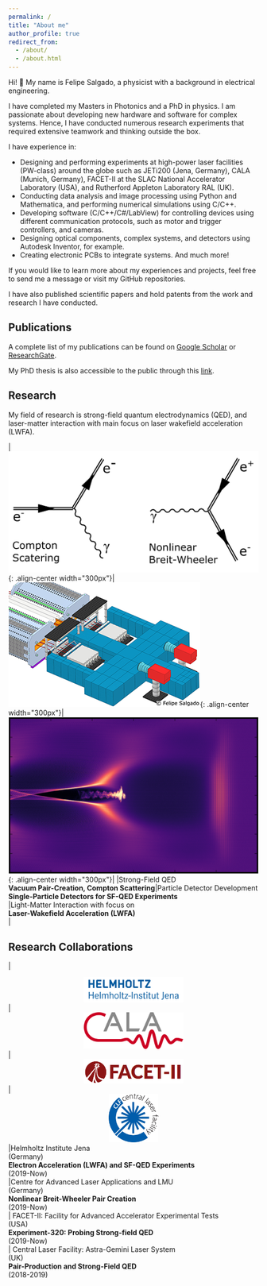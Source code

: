 ```yaml
---
permalink: /
title: "About me"
author_profile: true
redirect_from: 
  - /about/
  - /about.html
---
```


Hi! 👋 My name is Felipe Salgado, a physicist with a background in electrical engineering.

I have completed my Masters in Photonics and a PhD in physics. I am passionate about developing new hardware and software for complex systems. Hence, I have conducted numerous research experiments that required extensive teamwork and thinking outside the box.

I have experience in:
* Designing and performing experiments at high-power laser facilities (PW-class) around the globe such as JETi200 (Jena, Germany), CALA (Munich, Germany), FACET-II at the SLAC National Accelerator Laboratory (USA), and Rutherford Appleton Laboratory RAL (UK).
* Conducting data analysis and image processing using Python and Mathematica, and performing numerical simulations using C/C++.
* Developing software (C/C++/C#/LabView) for controlling devices using different communication protocols, such as motor and trigger controllers, and cameras.
* Designing optical components, complex systems, and detectors using Autodesk Inventor, for example.
* Creating electronic PCBs to integrate systems.
And much more!

If you would like to learn more about my experiences and projects, feel free to send me a message or visit my GitHub repositories.

I have also published scientific papers and hold patents from the work and research I have conducted.

<!--**Get in Touch**  
[Linkedin](https://www.linkedin.com/in/felipe-salgado-82a40a34/)  
[Github](https://github.com/felipecsalgado) where you can check my latest public available codes-->

<h2> Publications </h2>

A complete list of my publications can be found on [Google Scholar](https://scholar.google.de/citations?user=XFDI87QAAAAJ&hl=en) or [ResearchGate](https://www.researchgate.net/profile/Felipe-Salgado-6).

My PhD thesis is also accessible to the public through this [link](https://www.db-thueringen.de/receive/dbt_mods_00055695).

<h2> Research </h2>
My field of research is strong-field quantum electrodynamics (QED), and laser-matter interaction with main focus on laser wakefield acceleration (LWFA).
<style>
table {
    border-collapse: collapse;
    table-layout: fixed;
    width: 100%;
}ƒ
table, th, td {
   border: 1px solid white;
}
blockquote {
    border-left: solid white;
    padding-left: 0px;
}
</style>

|![SFQED](../images/sfqed-process.png){: .align-center width="300px"}|![Detector development](../images/CALA_detector_setup_clip.png){: .align-center width="300px"}|![LWFA](../images/LWFA_sims.png){: .align-center width="300px"}|
|Strong-Field QED<br>**Vacuum Pair-Creation, Compton Scattering**|Particle Detector Development<br>**Single-Particle Detectors for SF-QED Experiments**<br>|Light-Matter Interaction with focus on<br>**Laser-Wakefield Acceleration (LWFA)<br>**|

<h2> Research Collaborations </h2>
<style> 
table {
    border-collapse: collapse;
    table-layout: fixed;
    width: 100%;
}
table, th, td {
   border: 1px solid white;
}
blockquote {
    border-left: solid white;
    padding-left: 0px;
}
</style>

|<center><a href="https://www.hi-jena.de/en/"><img src="../images/HIJ_de_logo.png" alt="hij_logo" width="200"/></a></center>| <center><a href="https://cala-laser.de/"><img src="../images/cala.png" alt="cala_logo" width="200"/></a></center>|<center><a href="https://facet-ii.slac.stanford.edu/"><img src="../images/facet-ii.png" alt="facet-ii_logo" width="200"/></a></center> |  <center><a href="https://www.clf.stfc.ac.uk/Pages/home.aspx"><img src="../images/CLF_logo.jpg" alt="clf_logo" width="100"/></a></center>
|Helmholtz Institute Jena<br>(Germany)<br> **Electron Acceleration (LWFA) and SF-QED Experiments**<br>(2019-Now)<br>|Centre for Advanced Laser Applications and LMU<br>(Germany)<br> **Nonlinear Breit-Wheeler Pair Creation**<br>(2019-Now)<br>| FACET-II: Facility for Advanced Accelerator Experimental Tests<br>(USA)<br>**Experiment-320: Probing Strong-field QED**<br>(2019-Now)<br>| Central Laser Facility: Astra-Gemini Laser System<br>(UK)<br>**Pair-Production and Strong-Field QED**<br>(2018-2019)<br>
